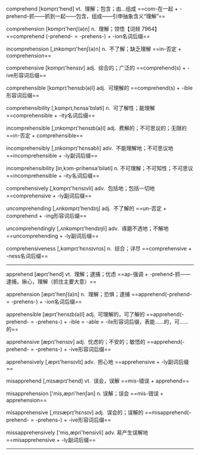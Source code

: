 
comprehend [kɒmprɪ'hend] vt.  理解；包含；由…组成
==com-在一起 + -prehend-抓——抓到一起——包含，组成——引申抽象含义“理解”==

comprehension [kɒmprɪ'henʃ(ə)n] n.  理解；领悟【词频 7964】
==comprehend (-prehend- = -prehens-) + -ion名词后缀==

incomprehension [,ɪnkɒmprɪ'henʃ(ə)n] n.  不了解；缺乏理解
==in-否定 + comprehension==

comprehensive [kɒmprɪ'hensɪv] adj.  综合的；广泛的
==comprehend(s) + -ive形容词后缀==

comprehensible [kɒmprɪ'hensɪb(ə)l] adj.  可理解的
==comprehend(s) + -ible形容词后缀==

comprehensibility [,kɑmprɪ,hɛnsə'bɪləti] n.  可了解性；能理解
==comprehensible + -ity名词后缀==

incomprehensible [,ɪnkɒmprɪ'hensɪb(ə)l] adj.  费解的；不可思议的；无限的
==in-否定 + comprehensible==

incomprehensibly [,ɪnkɑmprɪ'hɛnsəbli] adv.  不能理解地；不可思议地
==incomprehensible + -ly副词后缀==

incomprehensibility [in,kɔm-prihensə'biləti] n. 不可理解；不可知性；不可思议
==incomprehensible + -ity名词后缀==

comprehensively [,kɑmprɪ'hɛnsɪvli] adv.  包括地；包括一切地
==comprehensive + -ly副词后缀==

uncomprehending [,ʌnkɒmprɪ'hendɪŋ] adj.  不了解的
==un-否定 + comprehend + -ing形容词后缀==

uncomprehendingly [,ʌnkɒmprɪ'hendɪŋli] adv.  琢磨不透地；不解地
==uncomprehending + -ly副词后缀==

comprehensiveness [,kɑmprɪ'hɛnsɪvnɪs] n.  综合；详尽
==comprehensive + -ness名词后缀==

----

apprehend [æprɪ'hend] vt.  理解；逮捕；忧虑
==ap-强调 + -prehend-抓——逮捕，揪心，理解（抓住主要大意）==

apprehension [æprɪ'henʃ(ə)n] n.  理解；恐惧；逮捕
==apprehend(-prehend- = -prehens-) + -ion名词后缀==

apprehensible [æprɪ'hensɪb(ə)l] adj.  可理解的，可了解的
==apprehend(-prehend- = -prehens-) + -ible = -able = -ile形容词后缀，表能……的，可……的==

apprehensive [æprɪ'hensɪv] adj.  忧虑的；不安的；敏悟的
==apprehend(-prehend- = -prehens-) + -ive形容词后缀==

apprehensively [ˌæprɪ'hensɪvlɪ] adv.  担心地
==apprehensive + -ly副词后缀==

misapprehend [,mɪsæprɪ'hend] vt.  误会，误解
==mis-错误 + apprehend==

misapprehension ['mis,æpri'henʃən] n. 误解；误会
==mis-错误 + apprehension==

misapprehensive [,mɪsæprɪ'hɛnsɪv] adj.  误会的；误解的
==misapprehend(-prehend- = -prehens-) + -ive形容词后缀==

missapprehensively ['mis,æpri'hensivli] adv. 易产生误解地
==misapprehensive + -ly副词后缀==

----













